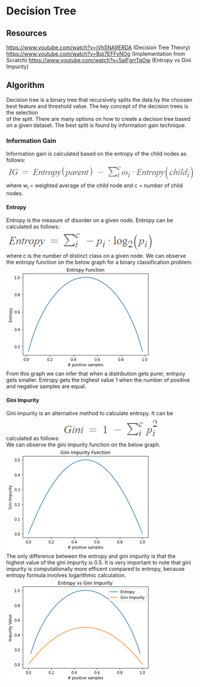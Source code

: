 # Decision Tree
## Resources
https://www.youtube.com/watch?v=jVh5NA9ERDA (Decision Tree Theory)
https://www.youtube.com/watch?v=Bqi7EFFvNOg (Implementation from Scratch)
https://www.youtube.com/watch?v=5aIFgrrTqOw (Entropy vs Gini Impurity)
## Algorithm
Decision tree is a binary tree that recursively splits the data by the choosen best feature and threshold value. The key concept of the decision trees is the selection </br>
of the split. There are many options on how to create a decison tree based on a given dataset. The best split is found by information gain technique.
### Information Gain
Information gain is calculated based on the entropy of the child nodes as follows:
![alt text for screen readers](images/information_gain.png "Information Gain") </br>
where w<sub>i</sub> = weighted average of the child node and c = number of child nodes.
#### Entropy
Entropy is the measure of disorder on a given node. Entropy can be calculated as follows:
![alt text for screen readers](images/entropy_formula.png "Entropy Formula") </br>
where c is the number of distinct class on a given node. We can observe the entropy function on the below graph for a binary classification problem.
![alt text for screen readers](images/entropy.png "Entropy Graph") </br>
From this graph we can infer that when a distribution gets purer, entrpoy gets smaller. Entropy gets the highest value 1 when the number of positive and negative samples
are equal. 
#### Gini Impurity
Gini impurity is an alternative method to calculate entropy. It can be calculated as follows:
![alt text for screen readers](images/gini_impurity_formula.png "Gini Impurity Formula") </br>
We can observe the gini impurity function on the below graph.
![alt text for screen readers](images/gini_impurity.png "Gini Impurity Graph") </br>
The only difference between the entropy and gini impurity is that the highest value of the gini impurity is 0.5. It is very important to note that gini impurity is 
computationally more efficent compared to entropy, because entropy formula involves logarithmic calculation. 
![alt text for screen readers](images/entropy_vs_gini.png "Entropy vs Gini Impurity") </br>
